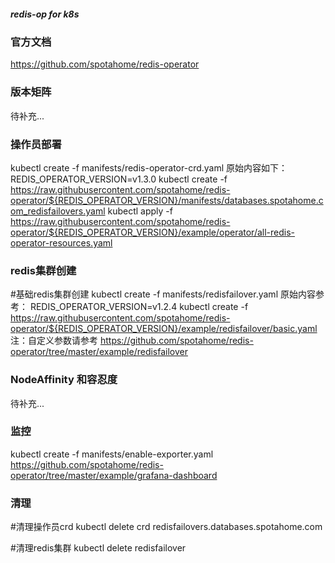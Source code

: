 #####  redis-op for k8s

### 官方文档
https://github.com/spotahome/redis-operator

### 版本矩阵
待补充...

### 操作员部署

kubectl create -f  manifests/redis-operator-crd.yaml
原始内容如下：
REDIS_OPERATOR_VERSION=v1.3.0
kubectl create -f https://raw.githubusercontent.com/spotahome/redis-operator/${REDIS_OPERATOR_VERSION}/manifests/databases.spotahome.com_redisfailovers.yaml
kubectl apply -f https://raw.githubusercontent.com/spotahome/redis-operator/${REDIS_OPERATOR_VERSION}/example/operator/all-redis-operator-resources.yaml

### redis集群创建

#基础redis集群创建
kubectl create -f manifests/redisfailover.yaml
原始内容参考：
REDIS_OPERATOR_VERSION=v1.2.4
kubectl create -f https://raw.githubusercontent.com/spotahome/redis-operator/${REDIS_OPERATOR_VERSION}/example/redisfailover/basic.yaml
注：自定义参数请参考 https://github.com/spotahome/redis-operator/tree/master/example/redisfailover

### NodeAffinity 和容忍度
待补充...

### 监控
kubectl create -f manifests/enable-exporter.yaml
https://github.com/spotahome/redis-operator/tree/master/example/grafana-dashboard


### 清理

#清理操作员crd
kubectl delete crd redisfailovers.databases.spotahome.com

#清理redis集群
kubectl delete redisfailover <NAME>